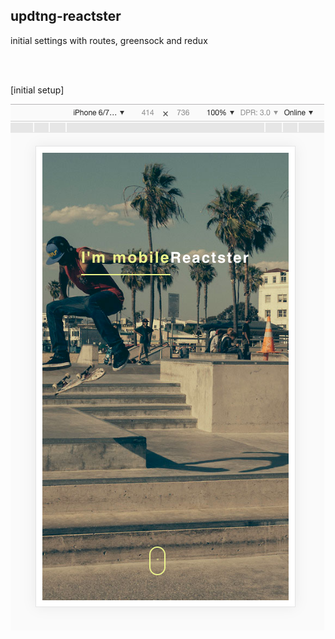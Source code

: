 ## updtng-reactster

initial settings with routes, greensock and redux



<br/><br/>

[initial setup]

![](./src/images/sofar.png)
